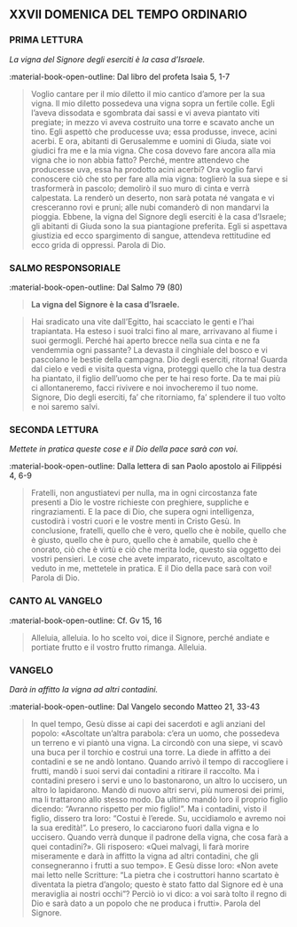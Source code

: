## XXVII DOMENICA DEL TEMPO ORDINARIO
> 
### PRIMA LETTURA
*La vigna del Signore degli eserciti è la casa d’Israele.*

:material-book-open-outline: Dal libro del profeta Isaìa
5, 1-7

> Voglio cantare per il mio diletto il mio cantico d’amore per la sua vigna. Il mio diletto possedeva una vigna sopra un fertile colle. Egli l’aveva dissodata e sgombrata dai sassi e vi aveva piantato viti pregiate; in mezzo vi aveva costruito una torre e scavato anche un tino. Egli aspettò che producesse uva; essa produsse, invece, acini acerbi. E ora, abitanti di Gerusalemme e uomini di Giuda, siate voi giudici fra me e la mia vigna. Che cosa dovevo fare ancora alla mia vigna che io non abbia fatto? Perché, mentre attendevo che producesse uva, essa ha prodotto acini acerbi? Ora voglio farvi conoscere ciò che sto per fare alla mia vigna: toglierò la sua siepe e si trasformerà in pascolo; demolirò il suo muro di cinta e verrà calpestata. La renderò un deserto, non sarà potata né vangata e vi cresceranno rovi e pruni; alle nubi comanderò di non mandarvi la pioggia. Ebbene, la vigna del Signore degli eserciti è la casa d’Israele; gli abitanti di Giuda sono la sua piantagione preferita. Egli si aspettava giustizia ed ecco spargimento di sangue, attendeva rettitudine ed ecco grida di oppressi. Parola di Dio.
> 
### SALMO RESPONSORIALE
:material-book-open-outline: Dal Salmo 79 (80)

>**La vigna del Signore è la casa d’Israele.**

> Hai sradicato una vite dall’Egitto,
> hai scacciato le genti e l’hai trapiantata.
> Ha esteso i suoi tralci fino al mare,
> arrivavano al fiume i suoi germogli.
> Perché hai aperto brecce nella sua cinta
> e ne fa vendemmia ogni passante?
> La devasta il cinghiale del bosco
> e vi pascolano le bestie della campagna.
> Dio degli eserciti, ritorna!
> Guarda dal cielo e vedi
> e visita questa vigna,
> proteggi quello che la tua destra ha piantato,
> il figlio dell’uomo che per te hai reso forte.
> Da te mai più ci allontaneremo,
> facci rivivere e noi invocheremo il tuo nome.
> Signore, Dio degli eserciti, fa’ che ritorniamo,
> fa’ splendere il tuo volto e noi saremo salvi.
> 
### SECONDA LETTURA
*Mettete in pratica queste cose e il Dio della pace sarà con voi.*

:material-book-open-outline: Dalla lettera di san Paolo apostolo ai Filippési
4, 6-9

> Fratelli, non angustiatevi per nulla, ma in ogni circostanza fate presenti a Dio le vostre richieste con preghiere, suppliche e ringraziamenti. E la pace di Dio, che supera ogni intelligenza, custodirà i vostri cuori e le vostre menti in Cristo Gesù. In conclusione, fratelli, quello che è vero, quello che è nobile, quello che è giusto, quello che è puro, quello che è amabile, quello che è onorato, ciò che è virtù e ciò che merita lode, questo sia oggetto dei vostri pensieri. Le cose che avete imparato, ricevuto, ascoltato e veduto in me, mettetele in pratica. E il Dio della pace sarà con voi! Parola di Dio.
> 
### CANTO AL VANGELO
:material-book-open-outline: Cf. Gv 15, 16

> Alleluia, alleluia.
> Io ho scelto voi, dice il Signore,
> perché andiate e portiate frutto
> e il vostro frutto rimanga.
> Alleluia.
> 
### VANGELO
*Darà in affitto la vigna ad altri contadini.*

:material-book-open-outline: Dal Vangelo secondo Matteo
21, 33-43

> In quel tempo, Gesù disse ai capi dei sacerdoti e agli anziani del popolo: «Ascoltate un’altra parabola: c’era un uomo, che possedeva un terreno e vi piantò una vigna. La circondò con una siepe, vi scavò una buca per il torchio e costruì una torre. La diede in affitto a dei contadini e se ne andò lontano. Quando arrivò il tempo di raccogliere i frutti, mandò i suoi servi dai contadini a ritirare il raccolto. Ma i contadini presero i servi e uno lo bastonarono, un altro lo uccisero, un altro lo lapidarono. Mandò di nuovo altri servi, più numerosi dei primi, ma li trattarono allo stesso modo. Da ultimo mandò loro il proprio figlio dicendo: “Avranno rispetto per mio figlio!”. Ma i contadini, visto il figlio, dissero tra loro: “Costui è l’erede. Su, uccidiamolo e avremo noi la sua eredità!”. Lo presero, lo cacciarono fuori dalla vigna e lo uccisero. Quando verrà dunque il padrone della vigna, che cosa farà a quei contadini?». Gli risposero: «Quei malvagi, li farà morire miseramente e darà in affitto la vigna ad altri contadini, che gli consegneranno i frutti a suo tempo». E Gesù disse loro: «Non avete mai letto nelle Scritture: “La pietra che i costruttori hanno scartato è diventata la pietra d’angolo; questo è stato fatto dal Signore ed è una meraviglia ai nostri occhi”? Perciò io vi dico: a voi sarà tolto il regno di Dio e sarà dato a un popolo che ne produca i frutti». Parola del Signore.